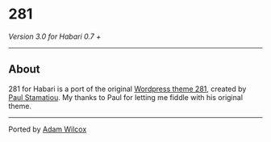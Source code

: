 # 281 #

*Version 3.0 for Habari 0.7 +*

* * *

## About ##
281 for Habari is a port of the original [Wordpress theme 281](http://paulstamatiou.com/2006/11/01/introducing-281-the-lightning-fast-wordpress-theme), created by [Paul Stamatiou](http://paulstamatiou.com/). My thanks to Paul for letting me fiddle with his original theme.

* * *

Ported by [Adam Wilcox](http://adamwilcox.org/)